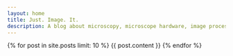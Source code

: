 ```yaml
---
layout: home
title: Just. Image. It.
description: A blog about microscopy, microscope hardware, image processing, and sometimes biology.
---
```


{% for post in site.posts limit: 10  %}
  {{ post.content }}
{% endfor %}
